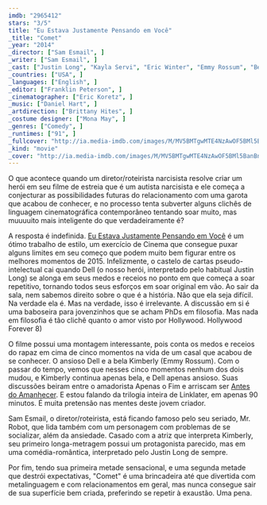 ```yaml
---
imdb: "2965412"
stars: "3/5"
title: "Eu Estava Justamente Pensando em Você"
_title: "Comet"
_year: "2014"
_director: ["Sam Esmail", ]
_writer: ["Sam Esmail", ]
_cast: ["Justin Long", "Kayla Servi", "Eric Winter", "Emmy Rossum", "Ben Scott", "Lou Beatty Jr.", "Ben Pace", "Nicole Lucas", "Connie Jackson", ]
_countries: ["USA", ]
_languages: ["English", ]
_editor: ["Franklin Peterson", ]
_cinematographer: ["Eric Koretz", ]
_music: ["Daniel Hart", ]
_artdirection: ["Brittany Hites", ]
_costume designer: ["Mona May", ]
_genres: ["Comedy", ]
_runtimes: ["91", ]
_fullcover: "http://ia.media-imdb.com/images/M/MV5BMTgwMTE4NzAwOF5BMl5BanBnXkFtZTgwNzE0MjkxMzE@.jpg"
_kind: "movie"
_cover: "http://ia.media-imdb.com/images/M/MV5BMTgwMTE4NzAwOF5BMl5BanBnXkFtZTgwNzE0MjkxMzE@._V1._SX94_SY140_.jpg"
---
```

O que acontece quando um diretor/roteirista narcisista resolve criar um herói em seu filme de estreia que é um autista narcisista e ele começa a conjecturar as possibilidades futuras do relacionamento com uma garota que acabou de conhecer, e no processo tenta subverter alguns clichês de linguagem cinematográfica contemporâneo tentando soar muito, mas muuuuito mais inteligente do que verdadeiramente é?

A resposta é indefinida. [Eu Estava Justamente Pensando em Você](/eu-estava-justamente-pensando-em-voc) é um ótimo trabalho de estilo, um exercício de Cinema que consegue puxar alguns limites em seu começo que podem muito bem figurar entre os melhores momentos de 2015. Infelizmente, o castelo de cartas pseudo-intelectual cai quando Dell (o nosso herói, interpretado pelo habitual Justin Long) se alonga em seus medos e receios no ponto em que começa a soar repetitivo, tornando todos seus esforços em soar original em vão. Ao sair da sala, nem sabemos direito sobre o que é a história. Não que ela seja difícil. Na verdade ela é. Mas na verdade, isso é irrelevante. A discussão em si é uma baboseira para jovenzinhos que se acham PhDs em filosofia. Mas nada em filosofia é tão clichê quanto o amor visto por Hollywood. Hollywood Forever 8)

O filme possui uma montagem interessante, pois conta os medos e receios do rapaz em cima de cinco momentos na vida de um casal que acabou de se conhecer. O ansioso Dell e a bela Kimberly (Emmy Rossum). Com o passar do tempo, vemos que nesses cinco momentos nenhum dos dois mudou, e Kimberly continua apenas bela, e Dell apenas ansioso. Suas discussões beiram entre o amadorista Apenas o Fim e arriscam ser [Antes do Amanhecer](/antes-do-amanhecer). E estou falando da trilogia inteira de Linklater, em apenas 90 minutos. É muita pretensão nas mentes deste jovem criador.

Sam Esmail, o diretor/roteirista, está ficando famoso pelo seu seriado, Mr. Robot, que lida também com um personagem com problemas de se socializar, além da ansiedade. Casado com a atriz que interpreta Kimberly, seu primeiro longa-metragem possui um protagonista parecido, mas em uma comédia-romântica, interpretado pelo Justin Long de sempre.

Por fim, tendo sua primeira metade sensacional, e uma segunda metade que destrói expectativas, "Comet" é uma brincadeira até que divertida com metalinguagem e com relacionamentos em geral, mas nunca consegue sair de sua superfície bem criada, preferindo se repetir à exaustão. Uma pena.
